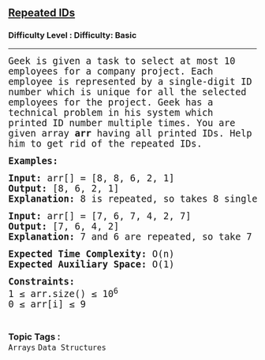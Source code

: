 <h2><a href="https://www.geeksforgeeks.org/problems/repeated-ids0116/1">Repeated IDs</a></h2><h3>Difficulty Level : Difficulty: Basic</h3><hr><div class="problems_problem_content__Xm_eO"><p><span style="font-size: 14pt; font-family: 'andale mono', monospace;">Geek is given a task to select at most 10 employees for a company project. Each employee is represented by a single-digit ID number which is unique for all the selected employees for the project. Geek has a technical problem in his system which printed ID number multiple times. You are given array<strong> arr</strong>&nbsp;having all printed IDs. Help him to get rid of the repeated IDs.</span></p>
<p><span style="font-size: 14pt; font-family: 'andale mono', monospace;"><strong>Examples:</strong></span></p>
<pre><span style="font-size: 14pt; font-family: 'andale mono', monospace;"><strong>Input: </strong>arr[] = [8, 8, 6, 2, 1] <br><strong>Output: </strong>[8, 6, 2, 1] <br><strong>Explanation: </strong>8 is repeated, so takes 8 single time.</span></pre>
<pre><span style="font-family: 'andale mono', monospace; font-size: 14pt;"><strong>Input: </strong>arr[] = [7, 6, 7, 4, 2, 7] <br><strong>Output: </strong>[7, 6, 4, 2] <br><strong>Explanation: </strong>7 and 6 are repeated, so take 7 and 6 single time.</span></pre>
<p><span style="font-size: 14pt; font-family: 'andale mono', monospace;"><strong>Expected Time Complexity:</strong> O(n)<br><strong>Expected Auxiliary Space:</strong> O(1)</span></p>
<p><span style="font-size: 14pt; font-family: 'andale mono', monospace;"><strong>Constraints:</strong><br>1 ≤ arr.size() ≤ 10<sup>6</sup><br>0 ≤ arr[i] ≤ 9</span></p></div><br><p><span style=font-size:18px><strong>Topic Tags : </strong><br><code>Arrays</code>&nbsp;<code>Data Structures</code>&nbsp;